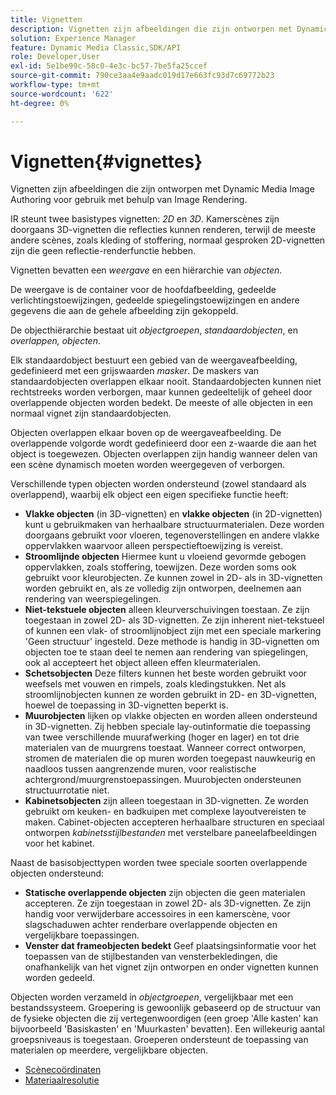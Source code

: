 ```yaml
---
title: Vignetten
description: Vignetten zijn afbeeldingen die zijn ontworpen met Dynamic Media Image Authoring voor gebruik met behulp van Image Rendering.
solution: Experience Manager
feature: Dynamic Media Classic,SDK/API
role: Developer,User
exl-id: 5e1be99c-58c0-4e3c-bc57-7be5fa25ccef
source-git-commit: 790ce3aa4e9aadc019d17e663fc93d7c69772b23
workflow-type: tm+mt
source-wordcount: '622'
ht-degree: 0%

---
```


# Vignetten{#vignettes}

Vignetten zijn afbeeldingen die zijn ontworpen met Dynamic Media Image Authoring voor gebruik met behulp van Image Rendering.

IR steunt twee basistypes vignetten: *2D* en *3D*. Kamerscènes zijn doorgaans 3D-vignetten die reflecties kunnen renderen, terwijl de meeste andere scènes, zoals kleding of stoffering, normaal gesproken 2D-vignetten zijn die geen reflectie-renderfunctie hebben.

Vignetten bevatten een *weergave* en een hiërarchie van *objecten*.

De weergave is de container voor de hoofdafbeelding, gedeelde verlichtingstoewijzingen, gedeelde spiegelingstoewijzingen en andere gegevens die aan de gehele afbeelding zijn gekoppeld.

De objecthiërarchie bestaat uit *objectgroepen*, *standaardobjecten*, en *overlappen, objecten*.

Elk standaardobject bestuurt een gebied van de weergaveafbeelding, gedefinieerd met een grijswaarden *masker*. De maskers van standaardobjecten overlappen elkaar nooit. Standaardobjecten kunnen niet rechtstreeks worden verborgen, maar kunnen gedeeltelijk of geheel door overlappende objecten worden bedekt. De meeste of alle objecten in een normaal vignet zijn standaardobjecten.

Objecten overlappen elkaar boven op de weergaveafbeelding. De overlappende volgorde wordt gedefinieerd door een z-waarde die aan het object is toegewezen. Objecten overlappen zijn handig wanneer delen van een scène dynamisch moeten worden weergegeven of verborgen.

Verschillende typen objecten worden ondersteund (zowel standaard als overlappend), waarbij elk object een eigen specifieke functie heeft:

* **Vlakke objecten** (in 3D-vignetten) en **vlakke objecten** (in 2D-vignetten) kunt u gebruikmaken van herhaalbare structuurmaterialen. Deze worden doorgaans gebruikt voor vloeren, tegenoverstellingen en andere vlakke oppervlakken waarvoor alleen perspectieftoewijzing is vereist.
* **Stroomlijnde objecten** Hiermee kunt u vloeiend gevormde gebogen oppervlakken, zoals stoffering, toewijzen. Deze worden soms ook gebruikt voor kleurobjecten. Ze kunnen zowel in 2D- als in 3D-vignetten worden gebruikt en, als ze volledig zijn ontworpen, deelnemen aan rendering van weerspiegelingen.
* **Niet-tekstuele objecten** alleen kleurverschuivingen toestaan. Ze zijn toegestaan in zowel 2D- als 3D-vignetten. Ze zijn inherent niet-tekstueel of kunnen een vlak- of stroomlijnobject zijn met een speciale markering &#39;Geen structuur&#39; ingesteld. Deze methode is handig in 3D-vignetten om objecten toe te staan deel te nemen aan rendering van spiegelingen, ook al accepteert het object alleen effen kleurmaterialen.
* **Schetsobjecten** Deze filters kunnen het beste worden gebruikt voor weefsels met vouwen en rimpels, zoals kledingstukken. Net als stroomlijnobjecten kunnen ze worden gebruikt in 2D- en 3D-vignetten, hoewel de toepassing in 3D-vignetten beperkt is.
* **Muurobjecten** lijken op vlakke objecten en worden alleen ondersteund in 3D-vignetten. Zij hebben speciale lay-outinformatie die toepassing van twee verschillende muurafwerking (hoger en lager) en tot drie materialen van de muurgrens toestaat. Wanneer correct ontworpen, stromen de materialen die op muren worden toegepast nauwkeurig en naadloos tussen aangrenzende muren, voor realistische achtergrond/muurgrenstoepassingen. Muurobjecten ondersteunen structuurrotatie niet.
* **Kabinetsobjecten** zijn alleen toegestaan in 3D-vignetten. Ze worden gebruikt om keuken- en badkuipen met complexe layoutvereisten te maken. Cabinet-objecten accepteren herhaalbare structuren en speciaal ontworpen *kabinetsstijlbestanden* met verstelbare paneelafbeeldingen voor het kabinet.

Naast de basisobjecttypen worden twee speciale soorten overlappende objecten ondersteund:

* **Statische overlappende objecten** zijn objecten die geen materialen accepteren. Ze zijn toegestaan in zowel 2D- als 3D-vignetten. Ze zijn handig voor verwijderbare accessoires in een kamerscène, voor slagschaduwen achter renderbare overlappende objecten en vergelijkbare toepassingen.
* **Venster dat frameobjecten bedekt** Geef plaatsingsinformatie voor het toepassen van de stijlbestanden van vensterbekledingen, die onafhankelijk van het vignet zijn ontworpen en onder vignetten kunnen worden gedeeld.

Objecten worden verzameld in *objectgroepen*, vergelijkbaar met een bestandssysteem. Groepering is gewoonlijk gebaseerd op de structuur van de fysieke objecten die zij vertegenwoordigen (een groep &#39;Alle kasten&#39; kan bijvoorbeeld &#39;Basiskasten&#39; en &#39;Muurkasten&#39; bevatten). Een willekeurig aantal groepsniveaus is toegestaan. Groeperen ondersteunt de toepassing van materialen op meerdere, vergelijkbare objecten.

* [Scènecoördinaten](c-ir-scene-coordinates.md)
* [Materiaalresolutie](c-ir-material-resolution.md)
